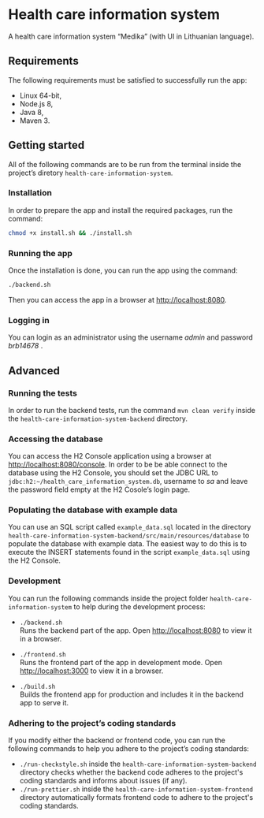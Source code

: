 # Health care information system

A health care information system “Medika” (with UI in Lithuanian language).

## Requirements

The following requirements must be satisfied to successfully run the app:

* Linux 64-bit,
* Node.js 8,
* Java 8,
* Maven 3.

## Getting started

All of the following commands are to be run from the terminal inside the project’s diretory `health-care-information-system`.

### Installation

In order to prepare the app and install the required packages, run the command:

```bash
chmod +x install.sh && ./install.sh
```

### Running the app

Once the installation is done, you can run the app using the command:

```bash
./backend.sh
```

Then you can access the app in a browser at <http://localhost:8080>.

### Logging in

You can login as an administrator using the username _admin_ and password _brb14678_ .

## Advanced

### Running the tests

In order to run the backend tests, run the command `mvn clean verify` inside the `health-care-information-system-backend` directory.

### Accessing the database

You can access the H2 Console application using a browser at <http://localhost:8080/console>. In order to be be able connect to the database using the H2 Console, you should set the JDBC URL to `jdbc:h2:~/health_care_information_system.db`, username to _sa_ and leave the password field empty at the H2 Cosole’s login page.

### Populating the database with example data

You can use an SQL script called `example_data.sql` located in the directory `health-care-information-system-backend/src/main/resources/database` to populate the database with example data. The easiest way to do this is to execute the INSERT statements found in the script `example_data.sql` using the H2 Console.

### Development

You can run the following commands inside the project folder `health-care-information-system` to help during the development process:

* `./backend.sh`<br />Runs the backend part of the app. Open <http://localhost:8080> to view it in a browser.

* `./frontend.sh`<br />Runs the frontend part of the app in development mode. Open <http://localhost:3000> to view it in a browser.

* `./build.sh`<br />Builds the frontend app for production and includes it in the backend app to serve it.

### Adhering to the project’s coding standards

If you modify either the backend or frontend code, you can run the following commands to help you adhere to the project’s coding standards:

* `./run-checkstyle.sh` inside the `health-care-information-system-backend` directory checks whether the backend code adheres to the project's coding standards and informs about issues (if any).
* `./run-prettier.sh` inside the `health-care-information-system-frontend` directory automatically formats frontend code to adhere to the project's coding standards.
